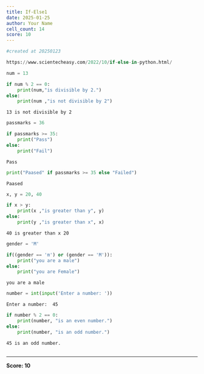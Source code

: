 ```yaml
---
title: If-Else1
date: 2025-01-25
author: Your Name
cell_count: 14
score: 10
---
```


```python
#created at 20250123
```


```python
https://www.scientecheasy.com/2022/10/if-else-in-python.html/
```


```python
num = 13
```


```python
if num % 2 == 0:
    print(num,"is divisible by 2.")
else:
    print(num ,"is not divisible by 2")
```

    13 is not divisible by 2



```python
passmarks = 36
```


```python
if passmarks >= 35:
    print("Pass")
else:
    print("Fail")
```

    Pass



```python
print("Paased" if passmarks >= 35 else "Failed")

```

    Paased



```python
x, y = 20, 40
```


```python
if x > y:
    print(x ,"is greater than y", y)
else:
    print(y ,"is greater than x", x)
```

    40 is greater than x 20



```python
gender = 'M'
```


```python
if((gender == 'm') or (gender == 'M')):
    print("you are a male")
else:
    print("you are Female")
```

    you are a male



```python
number = int(input('Enter a number: '))
```

    Enter a number:  45



```python
if number % 2 == 0:
    print(number, "is an even number.")
else: 
    print(number, "is an odd number.")
```

    45 is an odd number.



```python

```


---
**Score: 10**